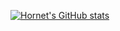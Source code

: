 [![Hornet's GitHub stats](https://github-readme-stats.vercel.app/api?username=Hornet07&show_icons=true&theme=merko)](https://github.com/anuraghazra/github-readme-stats)
